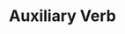 ---
word: "true"

title: "Auxiliary Verb"

categories: ['']

tags: ['Auxiliary', 'Verb']

arwords: 'فعل مساعد'

arexps: []

enwords: ['Auxiliary Verb']

enexps: []

arlexicons: 'ف'

enlexicons: 'A'

authors: ['Ruqayya Roshdy']

translators: ['']

citations: 'مقدمة في حوسبة اللغة العربية'

sources: 'مركز الملك عبدالله بن عبدالعزيز الدولي لخدمة اللغة العربية'

slug: ""
---
